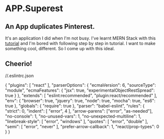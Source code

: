 # APP.Superest
## An App duplicates Pinterest.

It's an application I did when I'm not busy. I've learnt MERN Stack with this [tutorial](https://hashnode.com/post/react-tutorial-using-mern-stack-ciiyus9m700qqge53mer0isxz) and I'm bored with following step by step in tutorial. I want to make something cool, different. So I come up with this ideal.

## Cheerio!

//.eslintrc.json

{
    "plugins": [
        "react"
    ],
    "parserOptions": {
        "ecmaVersion": 6,
        "sourceType": "module",
        "ecmaFeatures": {
            "jsx": true,
            "experimentalObjectRestSpread": true
        }
    },
    "extends": [
        "eslint:recommended",
        "plugin:react/recommended"
    ],
    "env": {
        "browser": true,
        "jquery": true,
        "node": true,
        "mocha": true,
        "es6": true
    },
    "globals": {
        "require": true
    },
    "parser": "babel-eslint",
    "rules": {
        "strict": 0,
        "indent": [
            "error",
            4
        ],
        "arrow-parens": ["error", "as-needed"],
        "no-console": 1,
        "no-unused-vars": 1,
        "no-unexpected-multiline": 1,
        "linebreak-style": [
            "error",
            "windows"
        ],
        "quotes": [
            "error",
            "double"
        ],
        "semi": [
            "error",
            "never"
        ],
        "prefer-arrow-callback": 1,
        "react/prop-types": 0
    }
}
